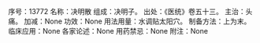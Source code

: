 序号：13772
名称：决明散
组成：决明子。
出处：《医统》卷五十三。
主治：头痛。
加减：None
功效：None
用法用量：水调贴太阳穴。
制备方法：上为末。
临床应用：None
各家论述：None
用药禁忌：None
附注：None
